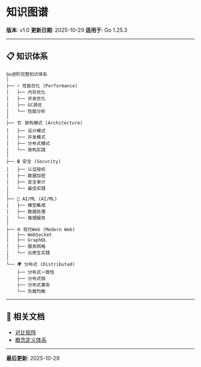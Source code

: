 # 知识图谱

**版本**: v1.0
**更新日期**: 2025-10-29
**适用于**: Go 1.25.3

---

## 📋 知识体系

```text
Go进阶完整知识体系
│
├── ⚡ 性能优化 (Performance)
│   ├── 内存优化
│   ├── 并发优化
│   ├── GC调优
│   └── 性能分析
│
├── 🏗️ 架构模式 (Architecture)
│   ├── 设计模式
│   ├── 并发模式
│   ├── 分布式模式
│   └── 架构实践
│
├── 🔒 安全 (Security)
│   ├── 认证授权
│   ├── 数据加密
│   ├── 安全审计
│   └── 最佳实践
│
├── 🤖 AI/ML (AI/ML)
│   ├── 模型集成
│   ├── 数据处理
│   └── 推理服务
│
├── 🌐 现代Web (Modern Web)
│   ├── WebSocket
│   ├── GraphQL
│   ├── 服务网格
│   └── 云原生实践
│
└── 🌍 分布式 (Distributed)
    ├── 分布式一致性
    ├── 分布式锁
    ├── 分布式事务
    └── 负载均衡
```

---

## 🔗 相关文档

- [对比矩阵](./00-对比矩阵.md)
- [概念定义体系](./00-概念定义体系.md)

---

**最后更新**: 2025-10-29
